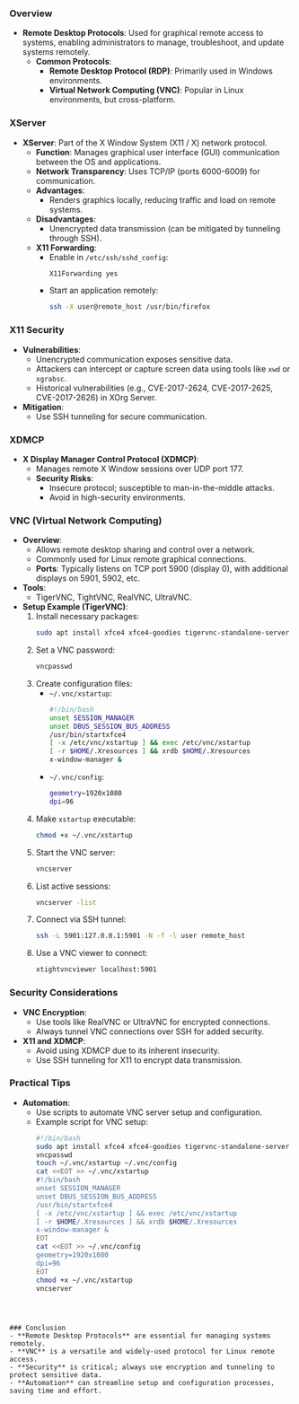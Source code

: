 ### Overview
- **Remote Desktop Protocols**: Used for graphical remote access to systems, enabling administrators to manage, troubleshoot, and update systems remotely.
  - **Common Protocols**:
    - **Remote Desktop Protocol (RDP)**: Primarily used in Windows environments.
    - **Virtual Network Computing (VNC)**: Popular in Linux environments, but cross-platform.



### XServer
- **XServer**: Part of the X Window System (X11 / X) network protocol.
  - **Function**: Manages graphical user interface (GUI) communication between the OS and applications.
  - **Network Transparency**: Uses TCP/IP (ports 6000-6009) for communication.
  - **Advantages**:
    - Renders graphics locally, reducing traffic and load on remote systems.
  - **Disadvantages**:
    - Unencrypted data transmission (can be mitigated by tunneling through SSH).
  - **X11 Forwarding**:
    - Enable in `/etc/ssh/sshd_config`:
      ```bash
      X11Forwarding yes
      ```
    - Start an application remotely:
      ```bash
      ssh -X user@remote_host /usr/bin/firefox
      ```



### X11 Security
- **Vulnerabilities**:
  - Unencrypted communication exposes sensitive data.
  - Attackers can intercept or capture screen data using tools like `xwd` or `xgrabsc`.
  - Historical vulnerabilities (e.g., CVE-2017-2624, CVE-2017-2625, CVE-2017-2626) in XOrg Server.
- **Mitigation**:
  - Use SSH tunneling for secure communication.



### XDMCP
- **X Display Manager Control Protocol (XDMCP)**:
  - Manages remote X Window sessions over UDP port 177.
  - **Security Risks**:
    - Insecure protocol; susceptible to man-in-the-middle attacks.
    - Avoid in high-security environments.



### VNC (Virtual Network Computing)
- **Overview**:
  - Allows remote desktop sharing and control over a network.
  - Commonly used for Linux remote graphical connections.
  - **Ports**: Typically listens on TCP port 5900 (display 0), with additional displays on 5901, 5902, etc.
- **Tools**:
  - TigerVNC, TightVNC, RealVNC, UltraVNC.
- **Setup Example (TigerVNC)**:
  1. Install necessary packages:
     ```bash
     sudo apt install xfce4 xfce4-goodies tigervnc-standalone-server -y
     ```
  2. Set a VNC password:
     ```bash
     vncpasswd
     ```
  3. Create configuration files:
     - `~/.vnc/xstartup`:
       ```bash
       #!/bin/bash
       unset SESSION_MANAGER
       unset DBUS_SESSION_BUS_ADDRESS
       /usr/bin/startxfce4
       [ -x /etc/vnc/xstartup ] && exec /etc/vnc/xstartup
       [ -r $HOME/.Xresources ] && xrdb $HOME/.Xresources
       x-window-manager &
       ```
     - `~/.vnc/config`:
       ```bash
       geometry=1920x1080
       dpi=96
       ```
  4. Make `xstartup` executable:
     ```bash
     chmod +x ~/.vnc/xstartup
     ```
  5. Start the VNC server:
     ```bash
     vncserver
     ```
  6. List active sessions:
     ```bash
     vncserver -list
     ```
  7. Connect via SSH tunnel:
     ```bash
     ssh -L 5901:127.0.0.1:5901 -N -f -l user remote_host
     ```
  8. Use a VNC viewer to connect:
     ```bash
     xtightvncviewer localhost:5901
     ```



### Security Considerations
- **VNC Encryption**:
  - Use tools like RealVNC or UltraVNC for encrypted connections.
  - Always tunnel VNC connections over SSH for added security.
- **X11 and XDMCP**:
  - Avoid using XDMCP due to its inherent insecurity.
  - Use SSH tunneling for X11 to encrypt data transmission.



### Practical Tips
- **Automation**:
  - Use scripts to automate VNC server setup and configuration.
  - Example script for VNC setup:
    ```bash
    #!/bin/bash
    sudo apt install xfce4 xfce4-goodies tigervnc-standalone-server -y
    vncpasswd
    touch ~/.vnc/xstartup ~/.vnc/config
    cat <<EOT >> ~/.vnc/xstartup
    #!/bin/bash
    unset SESSION_MANAGER
    unset DBUS_SESSION_BUS_ADDRESS
    /usr/bin/startxfce4
    [ -x /etc/vnc/xstartup ] && exec /etc/vnc/xstartup
    [ -r $HOME/.Xresources ] && xrdb $HOME/.Xresources
    x-window-manager &
    EOT
    cat <<EOT >> ~/.vnc/config
    geometry=1920x1080
    dpi=96
    EOT
    chmod +x ~/.vnc/xstartup
    vncserver
```



### Conclusion
- **Remote Desktop Protocols** are essential for managing systems remotely.    
- **VNC** is a versatile and widely-used protocol for Linux remote access.
- **Security** is critical; always use encryption and tunneling to protect sensitive data.
- **Automation** can streamline setup and configuration processes, saving time and effort.